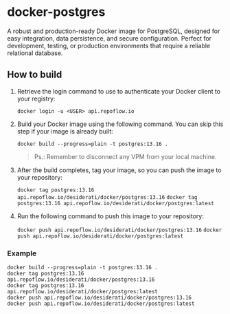 # docker-postgres

A robust and production-ready Docker image for PostgreSQL, designed for easy integration, data persistence, and secure configuration. Perfect for development, testing, or production environments that require a reliable relational database.

## How to build

1. Retrieve the login command to use to authenticate your Docker client to your registry:

   `docker login -u <USER> api.repoflow.io`

2. Build your Docker image using the following command. You can skip this step if your image is already built:

   `docker build --progress=plain -t postgres:13.16 .`

   > Ps.: Remember to disconnect any VPM from your local machine.

3. After the build completes, tag your image, so you can push the image to your repository:

   `docker tag postgres:13.16 api.repoflow.io/desiderati/docker/postgres:13.16`
   `docker tag postgres:13.16 api.repoflow.io/desiderati/docker/postgres:latest`

4. Run the following command to push this image to your repository:

   `docker push api.repoflow.io/desiderati/docker/postgres:13.16`
   `docker push api.repoflow.io/desiderati/docker/postgres:latest`

### Example

   ```
   docker build --progress=plain -t postgres:13.16 .
   docker tag postgres:13.16 api.repoflow.io/desiderati/docker/postgres:13.16
   docker tag postgres:13.16 api.repoflow.io/desiderati/docker/postgres:latest
   docker push api.repoflow.io/desiderati/docker/postgres:13.16
   docker push api.repoflow.io/desiderati/docker/postgres:latest
   ```
